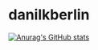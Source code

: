 # danilkberlin
[![Anurag's GitHub stats](https://github-readme-stats.vercel.app/api?username=danilkberlin)](https://github.com/danilkberlin/github-readme-stats)

